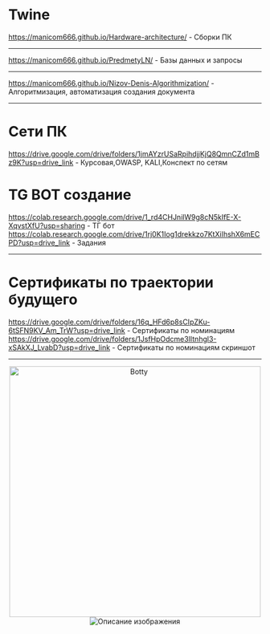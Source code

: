
# Twine
https://manicom666.github.io/Hardware-architecture/ - Сборки ПК
______
https://manicom666.github.io/PredmetyLN/ - Базы данных и запросы
______
https://manicom666.github.io/Nizov-Denis-Algorithmization/ - Алгоритмизация, автоматизация создания документа
______
# Сети ПК
https://drive.google.com/drive/folders/1jmAYzrUSaRpihdjjKjQ8QmnCZd1mBz9K?usp=drive_link - Курсовая,OWASP, KALI,Конспект по сетям
# TG BOT создание
https://colab.research.google.com/drive/1_rd4CHJnilW9g8cN5kIfE-X-XqvstXfU?usp=sharing - ТГ бот
https://colab.research.google.com/drive/1rj0K1Iog1drekkzo7KtXiIhshX6mECPD?usp=drive_link - Задания
______
# Сертификаты по траектории будущего
https://drive.google.com/drive/folders/16q_HFd6p8sCIpZKu-6tSFN9KV_Am_TrW?usp=drive_link - Сертификаты по номинациям
https://drive.google.com/drive/folders/1JsfHpOdcme3lItnhgl3-xSAkXJ_LvabD?usp=drive_link - Сертификаты по номинациям скриншот
______
<div align="center">
    <img src="https://media.tenor.com/dy36jVqucVwAAAAM/tom-and-jerry-tom.gif" alt="Botty" width="500"/>
</div>
<div align="center">
    <img src="https://camo.githubusercontent.com/053274ea98d1710513e6e8a114a0a1eac462f7a75bffbde7d1aaddab14dee182/68747470733a2f2f6b6f6d617265762e636f6d2f67687076632f3f757365726e616d653d4e617a756b6572267374796c653d666c61742d73717561726526636f6c6f723d626c7565" alt="Описание изображения" />
</div>
